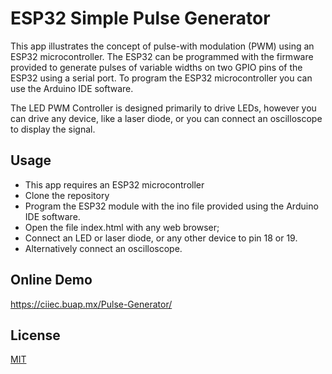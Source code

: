 # ESP32 Simple Pulse Generator

This app illustrates the concept of pulse-with modulation (PWM) using an ESP32 microcontroller. The ESP32 can be programmed with the firmware provided to generate pulses of variable widths on two GPIO pins of the ESP32 using a serial port. To program the ESP32 microcontroller you can use the Arduino IDE software.

The LED PWM Controller is designed primarily to drive LEDs, however you can drive any device, like a laser diode, or you can connect an oscilloscope to display the signal. 


## Usage

- This app requires an ESP32 microcontroller
- Clone the repository
- Program the ESP32 module with the ino file provided using the Arduino IDE software.
- Open the file index.html with any web browser;
- Connect an LED or laser diode, or any other device to pin 18 or 19.
- Alternatively connect an oscilloscope.

## Online Demo 

https://ciiec.buap.mx/Pulse-Generator/

## License

[MIT](LICENSE)
